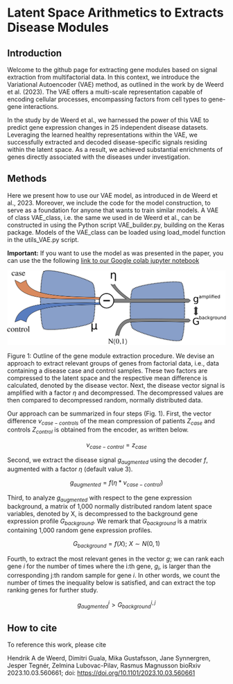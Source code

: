 Latent Space Arithmetics to Extracts Disease Modules
================================

## Introduction
Welcome to the github page for extracting gene modules based on signal extraction from multifactorial data. In this context, we introduce the Variational Autoencoder (VAE) method, as outlined in the work by de Weerd et al. (2023). The VAE offers a multi-scale representation capable of encoding cellular processes, encompassing factors from cell types to gene-gene interactions.

In the study by de Weerd et al., we harnessed the power of this VAE to predict gene expression changes in 25 independent disease datasets. Leveraging the learned healthy representations within the VAE, we successfully extracted and decoded disease-specific signals residing within the latent space. As a result, we achieved substantial enrichments of genes directly associated with the diseases under investigation.

## Methods
Here we present how to use our VAE model, as introduced in de Weerd et al., 2023. Moreover, we include the code for the model construction, to serve as a foundation for anyone that wants to train similar models. A VAE of class VAE_class, i.e. the same we used in de Weerd et al., can be constructed in using the Python script VAE_builder.py, building on the Keras package. Models of the VAE_class can be loaded using load_model function in the utils_VAE.py script. 

**Important:** If you want to use the model as was presented in the paper, you can use the the following [link to our Google colab jupyter notebook](https://colab.research.google.com/drive/1GwE2ShhpH8AqcKLZGuz372UJ-7o6O3tP?exids=71471476%2C71471470#scrollTo=xzoM9wLMlUwA)

![fig1](img/fig1.png)

Figure 1: Outline of the gene module extraction procedure. We devise an approach to extract relevant groups of genes from factorial data, i.e., data containing a disease case and control samples. These two factors are compressed to the latent space and the respective mean difference is calculated, denoted by the disease vector. Next, the disease vector signal is amplified with a factor $\eta$ and decompressed. The decompressed values are then compared to decompressed random, normally distributed data.

Our approach can be summarized in four steps (Fig. 1). First, the vector difference $\nu_{case-controls}$ of the mean compression of patients $Z_{case}$ and controls $Z_{control}$ is obtained from the encoder, as written below.

$$\nu_{case-control} = z_{case}$$

Second, we extract the disease signal $g_{augmented}$ using the decoder $f$, augmented with a factor $\eta$ (default value 3).

$$g_{augmented} = f(\eta*\nu_{case-control})$$

Third, to analyze $g_{augmented}$ with respect to the gene expression background, a matrix of 1,000 normally distributed random latent space variables, denoted by X, is decompressed to the background gene expression profile $G_{background}$. We remark that $G_{background}$ is a matrix containing 1,000 random gene expression profiles.

$$G_{background} = f(X);\ X \sim N(0,1)$$

Fourth, to extract the most relevant genes in the vector $g$; we can rank each gene $i$ for the number of times where the i:th gene, $g_i$, is larger than the corresponding j:th random sample for gene $i$. In other words, we count the number of times the inequality below is satisfied, and can extract the top ranking genes for further study.

$$g_{augmented}^{i} > G_{background}^{i, j}$$

## How to cite
To reference this work, please cite 

Hendrik A de Weerd, Dimitri Guala, Mika Gustafsson, Jane Synnergren, Jesper Tegnér, Zelmina Lubovac-Pilav, Rasmus Magnusson
bioRxiv 2023.10.03.560661; doi: https://doi.org/10.1101/2023.10.03.560661



